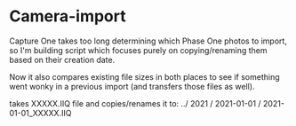 # Camera-import
Capture One takes too long determining which Phase One photos to import, so I'm building script which focuses purely on copying/renaming them based on their creation date.

Now it also compares existing file sizes in both places to see if something went wonky in a previous import (and transfers those files as well).

takes XXXXX.IIQ file and copies/renames it to: ../ 2021 / 2021-01-01 / 2021-01-01_XXXXX.IIQ
